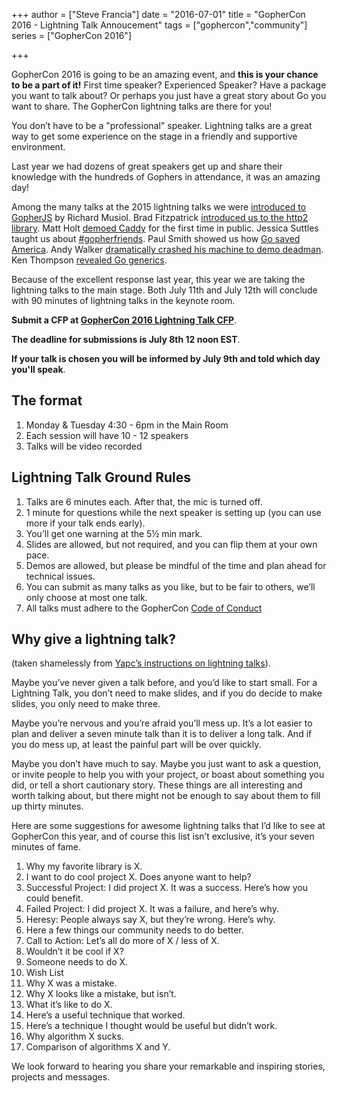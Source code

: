 +++
author = ["Steve Francia"]
date = "2016-07-01"
title = "GopherCon 2016 - Lightning Talk Annoucement"
tags = ["gophercon","community"]
series = ["GopherCon 2016"]

+++

GopherCon 2016 is going to be an amazing event, and **this is your chance to be a part of it!** First time speaker? Experienced Speaker? Have a package you want to talk about? Or perhaps you just have a great story about Go you want to share. The GopherCon lightning talks are there for you!

You don’t have to be a "professional" speaker. Lightning talks are a great way to get some experience on the stage in a friendly and supportive environment.

Last year we had dozens of great speakers get up and share their knowledge with the hundreds of Gophers in attendance, it was an amazing day! 

Among the many talks at the 2015 lightning talks we were [introduced to GopherJS](https://youtu.be/g5CXrS_z0-k) by Richard Musiol. Brad Fitzpatrick [introduced us to the http2 library](https://youtu.be/mj-1wscEQO8). Matt Holt [demoed Caddy](https://youtu.be/vRCHtvfxYdQ) for the first time in public. Jessica Suttles taught us about [#gopherfriends](https://youtu.be/hTtl6I_6h3Y).  Paul Smith showed us how [Go saved America](https://youtu.be/dqFZw-fv2jM). Andy Walker [dramatically crashed his machine to demo deadman](https://youtu.be/7WlUPYt6Rh4). Ken Thompson [revealed Go generics](https://youtu.be/dQw4w9WgXcQ).  

Because of the excellent response last year, this year we are taking the lightning talks to the main stage. Both July 11th and July 12th will conclude with 90 minutes of lightning talks in the keynote room. 

**Submit a CFP at [GopherCon 2016 Lightning Talk CFP](https://www.papercall.io/gophercon-lightning-talks-2016)**.

**The deadline for submissions is July 8th 12 noon EST**.

**If your talk is chosen you will be informed by July 9th and told which day you'll speak**.

## The format

1. Monday & Tuesday 4:30 - 6pm in the Main Room
2. Each session will have 10 - 12 speakers
3. Talks will be video recorded

## Lightning Talk Ground Rules

1. Talks are 6 minutes each. After that, the mic is turned off. 
2. 1 minute for questions while the next speaker is setting up (you can use more if your talk ends early).
3. You’ll get one warning at the 5½ min mark.
4. Slides are allowed, but not required, and you can flip them at your own pace.
5. Demos are allowed, but please be mindful of the time and plan ahead for technical issues.
6. You can submit as many talks as you like, but to be fair to others, we’ll only choose at most one talk.
7. All talks must adhere to the GopherCon [Code of Conduct](http://gophercon.com/code-of-conduct/)

## Why give a lightning talk?

(taken shamelessly from [Yapc’s instructions on lightning talks](http://act.yapc.eu/ye2013/talk/4537)).

Maybe you’ve never given a talk before, and you’d like to start small. For a Lightning Talk, you don’t need to make slides, and if you do decide to make slides, you only need to make three.

Maybe you’re nervous and you’re afraid you’ll mess up. It’s a lot easier to plan and deliver a seven minute talk than it is to deliver a long talk. And if you do mess up, at least the painful part will be over quickly.

Maybe you don’t have much to say. Maybe you just want to ask a question, or invite people to help you with your project, or boast about something you did, or tell a short cautionary story. These things are all interesting and worth talking about, but there might not be enough to say about them to fill up thirty minutes.

Here are some suggestions for awesome lightning talks that I’d like to see at GopherCon this year, and of course this list isn’t exclusive, it’s your seven minutes of fame.

1. Why my favorite library is X.
2. I want to do cool project X. Does anyone want to help?
3. Successful Project: I did project X. It was a success. Here’s how you could benefit.
4. Failed Project: I did project X. It was a failure, and here’s why.
5. Heresy: People always say X, but they’re wrong. Here’s why.
6. Here a few things our community needs to do better.
7. Call to Action: Let’s all do more of X / less of X.
8. Wouldn’t it be cool if X?
9. Someone needs to do X.
10. Wish List
11. Why X was a mistake.
12. Why X looks like a mistake, but isn’t.
13. What it’s like to do X.
14. Here’s a useful technique that worked.
15. Here’s a technique I thought would be useful but didn’t work.
16. Why algorithm X sucks.
17. Comparison of algorithms X and Y.

We look forward to hearing you share your remarkable and inspiring stories, projects and messages. 
